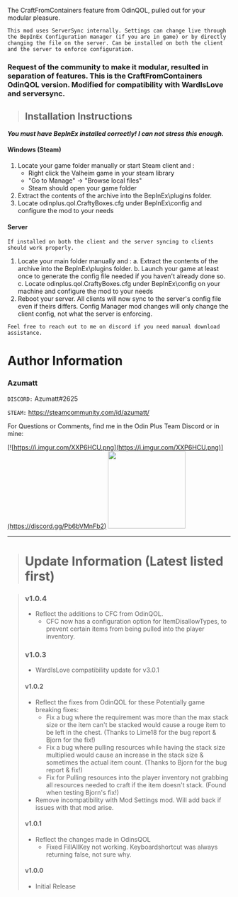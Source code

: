 ﻿The CraftFromContainers feature from OdinQOL, pulled out for your modular pleasure.


`This mod uses ServerSync internally. Settings can change live through the BepInEx Configuration manager (if you are in game) or by directly changing the file on the server. Can be installed on both the client and the server to enforce configuration.`


### Request of the community to make it modular, resulted in separation of features. This is the CraftFromContainers OdinQOL version. Modified for compatibility with WardIsLove and serversync.


> ## Installation Instructions
***You must have BepInEx installed correctly! I can not stress this enough.***

#### Windows (Steam)
1. Locate your game folder manually or start Steam client and :
    * Right click the Valheim game in your steam library
    * "Go to Manage" -> "Browse local files"
    * Steam should open your game folder
2. Extract the contents of the archive into the BepInEx\plugins folder.
3. Locate odinplus.qol.CraftyBoxes.cfg under BepInEx\config and configure the mod to your needs

#### Server

`If installed on both the client and the server syncing to clients should work properly.`
1. Locate your main folder manually and :
   a. Extract the contents of the archive into the BepInEx\plugins folder.
   b. Launch your game at least once to generate the config file needed if you haven't already done so.
   c. Locate odinplus.qol.CraftyBoxes.cfg under BepInEx\config on your machine and configure the mod to your needs
2. Reboot your server. All clients will now sync to the server's config file even if theirs differs. Config Manager mod changes will only change the client config, not what the server is enforcing.


`Feel free to reach out to me on discord if you need manual download assistance.`


# Author Information

### Azumatt

`DISCORD:` Azumatt#2625

`STEAM:` https://steamcommunity.com/id/azumatt/


For Questions or Comments, find me in the Odin Plus Team Discord or in mine:

[![https://i.imgur.com/XXP6HCU.png](https://i.imgur.com/XXP6HCU.png)](https://discord.gg/Pb6bVMnFb2)
<a href="https://discord.gg/pdHgy6Bsng"><img src="https://i.imgur.com/Xlcbmm9.png" href="https://discord.gg/pdHgy6Bsng" width="175" height="175"></a>

***
> # Update Information (Latest listed first)

> ### v1.0.4
> * Reflect the additions to CFC from OdinQOL.
>   * CFC now has a configuration option for ItemDisallowTypes, to prevent certain items from being pulled into the player inventory.
> ### v1.0.3
> * WardIsLove compatibility update for v3.0.1
> #### v1.0.2
> * Reflect the fixes from OdinQOL for these Potentially game breaking fixes:
>    * Fix a bug where the requirement was more than the max stack size or the item can't be stacked would cause a rouge
>      item to be left in the chest. (Thanks to Lime18 for the bug report & Bjorn for the fix!)
>    * Fix a bug where pulling resources while having the stack size multiplied would cause an increase in the stack size
>      & sometimes the actual item count. (Thanks to Bjorn for the bug report & fix!)
>    * Fix for Pulling resources into the player inventory not grabbing all resources needed to craft if the item doesn't
>      stack. (Found when testing Bjorn's fix!)
> * Remove incompatibility with Mod Settings mod. Will add back if issues with that mod arise.
> #### v1.0.1
> - Reflect the changes made in OdinsQOL
>   - Fixed FillAllKey not working. Keyboardshortcut was always returning false, not sure why.
> #### v1.0.0
> - Initial Release